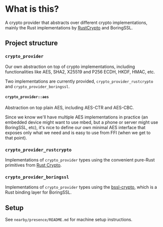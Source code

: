 # What is this?

A crypto provider that abstracts over different crypto implementations, mainly the Rust
implementations by [RustCrypto](https://github.com/RustCrypto) and BoringSSL.

## Project structure

### `crypto_provider`

Our own abstraction on top of crypto implementations, including functionalities
like AES, SHA2, X25519 and P256 ECDH, HKDF, HMAC, etc.

Two implementations are currently provided, `crypto_provider_rustcrypto` and
`crypto_provider_boringssl`.

#### `crypto_provider::aes`
Abstraction on top plain AES, including AES-CTR and AES-CBC.

Since we know we'll have multiple AES implementations in practice (an embedded
device might want to use mbed, but a phone or server might use BoringSSL, etc),
it's nice to define our own minimal AES interface that exposes only what we need
and is easy to use from FFI (when we get to that point).

### `crypto_provider_rustcrypto`

Implementations of `crypto_provider` types using the convenient pure-Rust primitives
from [Rust Crypto](https://github.com/RustCrypto).

### `crypto_provider_boringssl`

Implementations of `crypto_provider` types using the
[bssl-crypto](https://boringssl.googlesource.com/boringssl/+/master/rust/bssl-crypto), which is a
Rust binding layer for BoringSSL.

## Setup

See `nearby/presence/README.md` for machine setup instructions.
